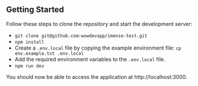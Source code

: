 ## Getting Started

Follow these steps to clone the repository and start the development server:

- `git clone git@github.com:wowdevapp/imense-test.git`
- `npm install`
- Create a `.env.local` file by copying the example environment file:
  `cp env.example.txt .env.local`
- Add the required environment variables to the `.env.local` file.
- `npm run dev`

You should now be able to access the application at http://localhost:3000.

